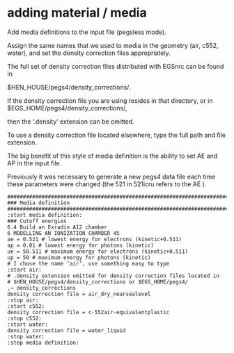 
# adding material / media

Add media definitions to the input file (pegsless mode). 

Assign the same names that we used to media in the geometry (air, c552, water), and set the density correction files appropriately. 

The full set of density correction files distributed with EGSnrc can be found in 

$HEN_HOUSE/pegs4/density_corrections/. 

If the density correction file you are using resides in that directory, 
or in $EGS_HOME/pegs4/density_corrections/, 

then the ‘.density‘ extension can be omitted. 

To use a density correction file located elsewhere, type the full path and file extension.

The big benefit of this style of media definition is the ability to set AE and AP in the input file. 

Previously it was necessary to generate a new pegs4 data file each time these parameters were changed (the 521 in 521icru refers to the AE ).

```
##############################################################################
### Media definition
##############################################################################
:start media definition:
### Cutoff energies
6.4 Build an Exradin A12 chamber
6 MODELLING AN IONIZATION CHAMBER 45
ae = 0.521 # lowest energy for electrons (kinetic+0.511)
ap = 0.01 # lowest energy for photons (kinetic)
ue = 50.511 # maximum energy for electrons (kinetic+0.511)
up = 50 # maximum energy for photons (kinetic)
# I chose the name ’air’, use something easy to type
:start air:
# .density extension omitted for density correction files located in
# $HEN_HOUSE/pegs4/density_corrections or $EGS_HOME/pegs4/
,→ density_corrections
density correction file = air_dry_nearsealevel
:stop air:
:start c552:
density correction file = c-552air-equivalentplastic
:stop c552:
:start water:
density correction file = water_liquid
:stop water:
:stop media definition:
```

